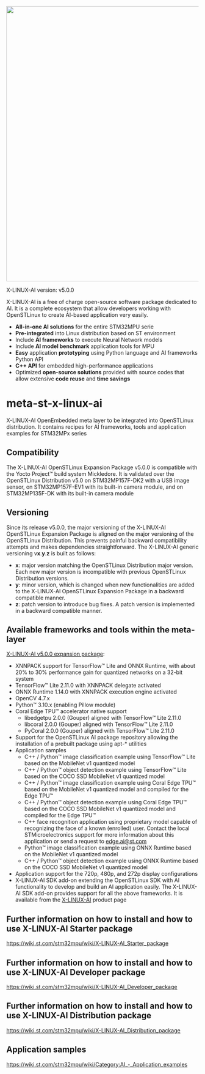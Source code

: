
<p align="center">
    <img width="720" src="https://raw.githubusercontent.com/STMicroelectronics/meta-st-stm32mpu-ai/master/x-linux-ai-logo.png">
</p>

X-LINUX-AI version: v5.0.0

X-LINUX-AI is a free of charge open-source software package dedicated to AI.
It is a complete ecosystem that allow developers working with OpenSTLinux to create AI-based application very easily.
* **All-in-one AI solutions** for the entire STM32MPU serie
* **Pre-integrated** into Linux distribution based on ST environment
* Include **AI frameworks** to execute Neural Network models
* Include **AI model benchmark** application tools for MPU
* **Easy** application **prototyping** using Python language and AI frameworks Python API
* **C++ API** for embedded high-performance applications
* Optimized **open-source solutions** provided with source codes that allow extensive **code reuse** and **time savings**

# meta-st-x-linux-ai
X-LINUX-AI OpenEmbedded meta layer to be integrated into OpenSTLinux distribution.
It contains recipes for AI frameworks, tools and application examples for STM32MPx series

## Compatibility
The X-LINUX-AI OpenSTLinux Expansion Package v5.0.0 is compatible with the Yocto Project™ build system Mickledore.
It is validated over the OpenSTLinux Distribution v5.0 on STM32MP157F-DK2 with a USB image sensor, on STM32MP157F-EV1 with its built-in camera module, and on STM32MP135F-DK with its built-in camera module

## Versioning
Since its release v5.0.0, the major versioning of the X-LINUX-AI OpenSTLinux Expansion Package is aligned on the major versioning of the OpenSTLinux Distribution. This prevents painful backward compatibility attempts and makes dependencies straightforward.
The X-LINUX-AI generic versioning v**x**.**y**.**z** is built as follows:
* **x**: major version matching the OpenSTLinux Distribution major version. Each new major version is incompatible with previous OpenSTLinux Distribution versions.
* **y**: minor version, which is changed when new functionalities are added to the X-LINUX-AI OpenSTLinux Expansion Package in a backward compatible manner.
* **z**: patch version to introduce bug fixes. A patch version is implemented in a backward compatible manner.

## Available frameworks and tools within the meta-layer
[X-LINUX-AI v5.0.0 expansion package](https://wiki.st.com/stm32mpu/wiki/Category:X-LINUX-AI_expansion_package):
* XNNPACK support for TensorFlow™ Lite and ONNX Runtime, with about 20% to 30% performance gain for quantized networks on a 32-bit system
* TensorFlow™ Lite 2.11.0 with XNNPACK delegate activated
* ONNX Runtime 1.14.0 with XNNPACK execution engine activated
* OpenCV 4.7.x
* Python™ 3.10.x (enabling Pillow module)
* Coral Edge TPU™ accelerator native support
  * libedgetpu 2.0.0 (Gouper) aligned with TensorFlow™ Lite 2.11.0
  * libcoral 2.0.0 (Gouper) aligned with TensorFlow™ Lite 2.11.0
  * PyCoral 2.0.0 (Gouper) aligned with TensorFlow™ Lite 2.11.0
* Support for the OpenSTLinux AI package repository allowing the installation of a prebuilt package using apt-* utilities
* Application samples
  * C++ / Python™ image classification example using TensorFlow™ Lite based on the MobileNet v1 quantized model
  * C++ / Python™ object detection example using TensorFlow™ Lite based on the COCO SSD MobileNet v1 quantized model
  * C++ / Python™ image classification example using Coral Edge TPU™ based on the MobileNet v1 quantized model and compiled for the Edge TPU™
  * C++ / Python™ object detection example using Coral Edge TPU™ based on the COCO SSD MobileNet v1 quantized model and compiled for the Edge TPU™
  * C++ face recognition application using proprietary model capable of recognizing the face of a known (enrolled) user. Contact the local STMicroelectronics support for more information about this application or send a request to edge.ai@st.com
  * Python™ image classification example using ONNX Runtime based on the MobileNet v1 quantized model
  * C++ / Python™ object detection example using ONNX Runtime based on the COCO SSD MobileNet v1 quantized model
* Application support for the 720p, 480p, and 272p display configurations
* X-LINUX-AI SDK add-on extending the OpenSTLinux SDK with AI functionality to develop and build an AI application easily. The X-LINUX-AI SDK add-on provides support for all the above frameworks. It is available from the [X-LINUX-AI](https://www.st.com/en/embedded-software/x-linux-ai.html) product page

## Further information on how to install and how to use X-LINUX-AI Starter package
<https://wiki.st.com/stm32mpu/wiki/X-LINUX-AI_Starter_package>

## Further information on how to install and how to use X-LINUX-AI Developer package
<https://wiki.st.com/stm32mpu/wiki/X-LINUX-AI_Developer_package>

## Further information on how to install and how to use X-LINUX-AI Distribution package
<https://wiki.st.com/stm32mpu/wiki/X-LINUX-AI_Distribution_package>

## Application samples
<https://wiki.st.com/stm32mpu/wiki/Category:AI_-_Application_examples>

